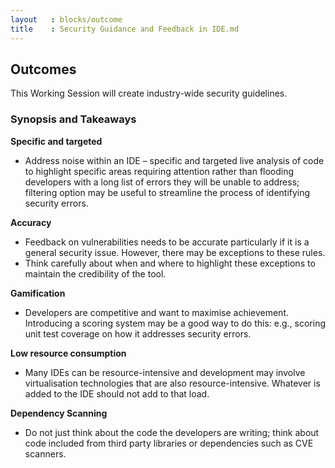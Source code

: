 ```yaml
---
layout   : blocks/outcome
title    : Security Guidance and Feedback in IDE.md
---
```

## Outcomes

This Working Session will create industry-wide security guidelines.

### Synopsis and Takeaways

**Specific and targeted** 
- Address noise within an IDE – specific and targeted live analysis of code to highlight specific areas requiring attention rather than flooding developers with a long list of errors they will be unable to address; filtering option may be useful to streamline the process of identifying security errors.

**Accuracy** 
- Feedback on vulnerabilities needs to be accurate particularly if it is a general security issue. However, there may be exceptions to these rules.
- Think carefully about when and where to highlight these exceptions to maintain the credibility of the tool.

**Gamification**
- Developers are competitive and want to maximise achievement. Introducing a scoring system may be a good way to do this: e.g., scoring unit test coverage on how it addresses security errors. 

**Low resource consumption**
- Many IDEs can be resource-intensive and development may involve virtualisation technologies that are also resource-intensive. Whatever is added to the IDE should not add to that load.

**Dependency Scanning**
- Do not just think about the code the developers are writing; think about code included from third party libraries or dependencies such as CVE scanners.


